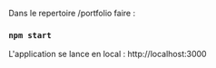 Dans le repertoire /portfolio faire : 

### `npm start`

L'application se lance en local : http://localhost:3000
